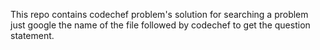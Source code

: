 This repo contains codechef problem's solution
for searching a problem just google the name of the file  followed by codechef to get the question statement.